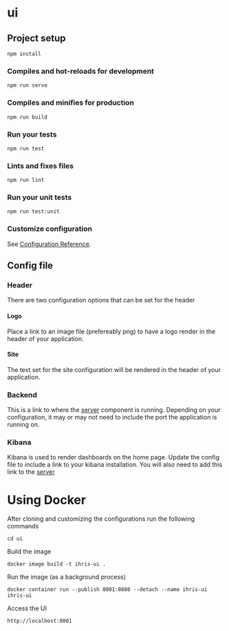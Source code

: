 # ui

## Project setup
```
npm install
```

### Compiles and hot-reloads for development
```
npm run serve
```

### Compiles and minifies for production
```
npm run build
```

### Run your tests
```
npm run test
```

### Lints and fixes files
```
npm run lint
```

### Run your unit tests
```
npm run test:unit
```

### Customize configuration
See [Configuration Reference](https://cli.vuejs.org/config/).

## Config file

### Header
There are two configuration options that can be set for the header

#### Logo
Place a link to an image file (prefereably png) to have a logo render in the header of your application.

#### Site
The text set for the site configuration will be rendered in the header of your application.

### Backend
This is a link to where the [server](https://github.com/iHRIS/iHRIS/tree/master/server) component is running. Depending on your configuration, it may or may not need to include the port the application is running on.

### Kibana
Kibana is used to render dashboards on the home page. Update the config file to include a link to your kibana installation. You will also need to add this link to the [server](https://github.com/iHRIS/iHRIS/tree/master/server)


# Using Docker
After cloning and customizing the configurations run the following commands
```
cd ui
```

Build the image
```
docker image build -t ihris-ui .
```

Run the image (as a background process)
```
docker container run --publish 8001:8080 --detach --name ihris-ui ihris-ui
```

Access the UI 
```
http://localhost:8001
```